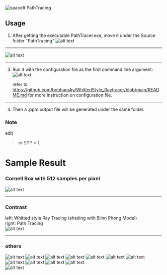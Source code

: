 ![space](https://github.com/bobhansky/PathTracing/assets/59004766/8a6571a5-6719-44df-b30a-fd628b0de355)# PathTracing

## Usage

1. After getting the executable PathTracer.exe, move it under the Source folder "PathTracing"
   ![alt text](https://github.com/bobhansky/PathTracing/blob/main/img/s1.png)
-----------------------
   ![alt text](https://github.com/bobhansky/PathTracing/blob/main/img/s2.png)  

-----------------------
3. Run it with the configuration file as the first command line argument:
    ![alt text](https://github.com/bobhansky/PathTracing/blob/main/img/s3.png)

   refer to https://github.com/bobhansky/WhittedStyle_Raytracer/blob/main/README.md for more instruction on configuration file.

-----------------------
4. Then a .ppm output file will be generated under the same folder.

### Note 
edit 
>int SPP = 1;



# Sample Result
### Cornell Box with 512 samples per pixel    
![alt text](https://github.com/bobhansky/PathTracing/blob/main/img/spp512_1900sec.png)

-----------------------------
### Contrast  

left: Whitted style Ray Tracing (shading with Blinn Phong Model)  
right: Path Tracing  
![alt text](https://github.com/bobhansky/PathTracing/blob/main/img/contrast.png)

----------------------------
### others  
![alt text](https://github.com/bobhansky/PathTracing/blob/main/img/junge.png)
![alt text](https://github.com/bobhansky/PathTracing/blob/main/img/rust.png)
![alt text](https://github.com/bobhansky/PathTracing/blob/main/img/2glossy.png)
![alt text](https://github.com/bobhansky/PathTracing/blob/main/img/mirrorBall1600.png)
![alt text](https://github.com/bobhansky/PathTracing/blob/main/img/copper_1600_512spp.png)
![alt text](https://github.com/bobhansky/PathTracing/blob/main/img/gkass_sphere.png)
![alt text](https://github.com/bobhansky/PathTracing/blob/main/img/glass_bunny.png)
![alt text](https://github.com/bobhansky/PathTracing/blob/main/img/1600.png)
![alt text](https://github.com/bobhansky/PathTracing/blob/main/img/space.png)
![alt text](https://github.com/bobhansky/PathTracing/blob/main/img/space_512_bloomHDR.png)
![alt text](https://github.com/bobhansky/PathTracing/blob/main/img/wall.png)  
![alt text](https://github.com/bobhansky/PathTracing/blob/main/img/256_wall.png)


